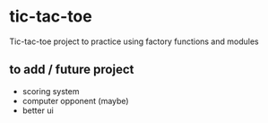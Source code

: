 # tic-tac-toe
Tic-tac-toe project to practice using factory functions and modules

## to add / future project
- scoring system
- computer opponent (maybe)
- better ui 
